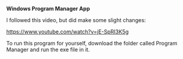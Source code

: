 **Windows Program Manager App**

I followed this video, but did make some slight changes:

https://www.youtube.com/watch?v=jE-SpRI3K5g

To run this program for yourself, download the folder called Program Manager and run the exe file in it.
